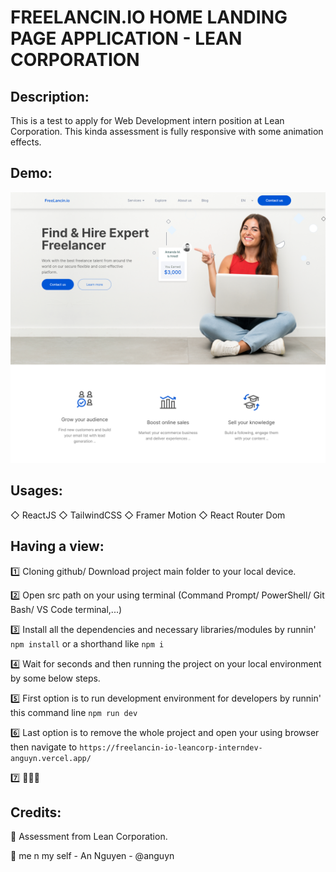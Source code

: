 # FREELANCIN.IO HOME LANDING PAGE APPLICATION - LEAN CORPORATION

## Description:

This is a test to apply for Web Development intern position at Lean Corporation. This kinda assessment is fully responsive with some animation effects.

## Demo:

<p align="center">
    <img src="public/FreeLancin-Demo.png" width="800"/>
</p>

## Usages:

◇ ReactJS
◇ TailwindCSS
◇ Framer Motion
◇ React Router Dom

## Having a view:

1️⃣ Cloning github/ Download project main folder to your local device.

2️⃣ Open src path on your using terminal (Command Prompt/ PowerShell/ Git Bash/ VS Code terminal,...)

3️⃣ Install all the dependencies and necessary libraries/modules by runnin' `npm install` or a shorthand like `npm i`

4️⃣ Wait for seconds and then running the project on your local environment by some below steps.

5️⃣ First option is to run development environment for developers by runnin' this command line `npm run dev`

6️⃣ Last option is to remove the whole project and open your using browser then navigate to `https://freelancin-io-leancorp-interndev-anguyn.vercel.app/`

7️⃣ 🎉🎉🎉

## Credits:

🫶 Assessment from Lean Corporation.

🐼 me n my self - An Nguyen - @anguyn
